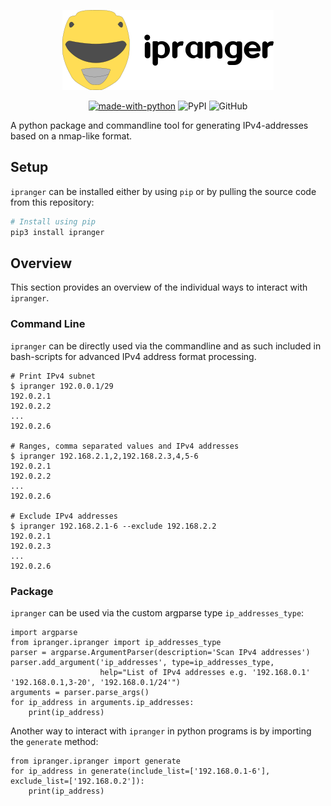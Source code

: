 <div align="center">

![ipranger Logo](https://github.com/bytebutcher/ipranger/raw/main/images/ipranger.png)

[![made-with-python](https://img.shields.io/badge/Made%20with-Python-1f425f.svg)](https://www.python.org/) ![PyPI](https://img.shields.io/pypi/v/ipranger) ![GitHub](https://img.shields.io/github/license/bytebutcher/ipranger)

</div>

A python package and commandline tool for generating IPv4-addresses based on a nmap-like format.

## Setup

```ipranger``` can be installed either by using ```pip``` or by pulling the source code from this repository:
```bash
# Install using pip
pip3 install ipranger
```

## Overview

This section provides an overview of the individual ways to interact with ```ipranger```.

### Command Line

```ipranger``` can be directly used via the commandline and as such included in bash-scripts for advanced IPv4 address
format processing.

```
# Print IPv4 subnet
$ ipranger 192.0.0.1/29
192.0.2.1
192.0.2.2
...
192.0.2.6

# Ranges, comma separated values and IPv4 addresses
$ ipranger 192.168.2.1,2,192.168.2.3,4,5-6
192.0.2.1
192.0.2.2
...
192.0.2.6

# Exclude IPv4 addresses
$ ipranger 192.168.2.1-6 --exclude 192.168.2.2
192.0.2.1
192.0.2.3
...
192.0.2.6
```

### Package

```ipranger``` can be used via the custom argparse type ```ip_addresses_type```:
```
import argparse
from ipranger.ipranger import ip_addresses_type
parser = argparse.ArgumentParser(description='Scan IPv4 addresses')
parser.add_argument('ip_addresses', type=ip_addresses_type,
                    help="List of IPv4 addresses e.g. '192.168.0.1' '192.168.0.1,3-20', '192.168.0.1/24'")
arguments = parser.parse_args()
for ip_address in arguments.ip_addresses:
    print(ip_address)
```

Another way to interact with ```ipranger``` in python programs is by importing the ```generate``` method:
```
from ipranger.ipranger import generate
for ip_address in generate(include_list=['192.168.0.1-6'], exclude_list=['192.168.0.2']):
    print(ip_address)
```
